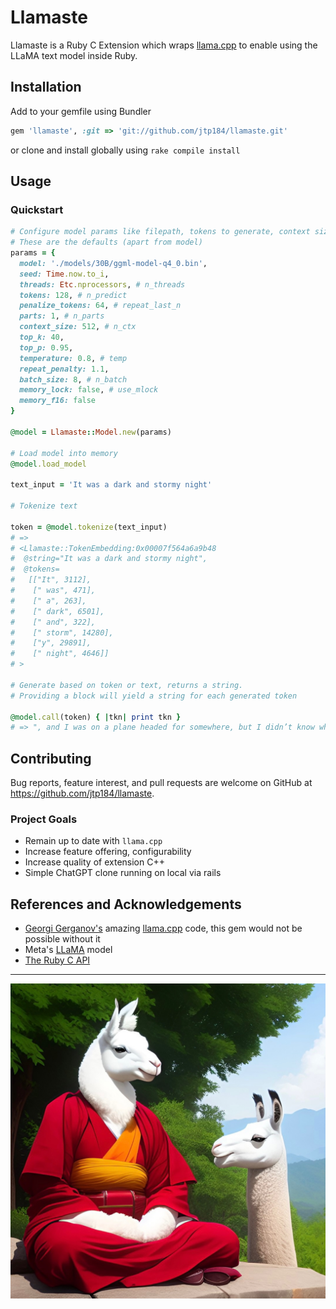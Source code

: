# Llamaste


Llamaste is a Ruby C Extension which wraps [llama.cpp](https://github.com/ggerganov/llama.cpp) to enable using the LLaMA text model inside Ruby.

## Installation

Add to your gemfile using Bundler

```ruby
gem 'llamaste', :git => 'git://github.com/jtp184/llamaste.git'
```

or clone and install globally using `rake compile install`

## Usage

### Quickstart

```ruby
# Configure model params like filepath, tokens to generate, context size, etc
# These are the defaults (apart from model)
params = {
  model: './models/30B/ggml-model-q4_0.bin',
  seed: Time.now.to_i,
  threads: Etc.nprocessors, # n_threads
  tokens: 128, # n_predict
  penalize_tokens: 64, # repeat_last_n
  parts: 1, # n_parts
  context_size: 512, # n_ctx
  top_k: 40,
  top_p: 0.95,
  temperature: 0.8, # temp
  repeat_penalty: 1.1,
  batch_size: 8, # n_batch
  memory_lock: false, # use_mlock
  memory_f16: false
}

@model = Llamaste::Model.new(params)

# Load model into memory
@model.load_model

text_input = 'It was a dark and stormy night'

# Tokenize text

token = @model.tokenize(text_input)
# => 
# <Llamaste::TokenEmbedding:0x00007f564a6a9b48                                  
#  @string="It was a dark and stormy night",                                     
#  @tokens=                                                                      
#   [["It", 3112],                                                               
#    [" was", 471],                                                              
#    [" a", 263],                                                                
#    [" dark", 6501],                                                            
#    [" and", 322],                                                              
#    [" storm", 14280],                                                          
#    ["y", 29891],                                                               
#    [" night", 4646]]
# >

# Generate based on token or text, returns a string.
# Providing a block will yield a string for each generated token

@model.call(token) { |tkn| print tkn }
# => ", and I was on a plane headed for somewhere, but I didn’t know where."
```

## Contributing

Bug reports, feature interest, and pull requests are welcome on GitHub at https://github.com/jtp184/llamaste.

### Project Goals

- Remain up to date with `llama.cpp`
- Increase feature offering, configurability
- Increase quality of extension C++
- Simple ChatGPT clone running on local via rails

## References and Acknowledgements

- [Georgi Gerganov's](https://github.com/ggerganov) amazing [llama.cpp](https://github.com/ggerganov/llama.cpp) code, this gem would not be possible without it
- Meta's [LLaMA](https://ai.facebook.com/blog/large-language-model-llama-meta-ai/) model
- [The Ruby C API](http://silverhammermba.github.io/emberb/c/#data)

 ---
![image of a llama who is a monk](https://github.com/jtp184/llamaste/blob/main/dream-llamas.jpg?raw=true)
